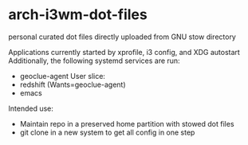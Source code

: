 # arch-i3wm-dot-files
personal curated dot files directly uploaded from GNU stow directory

Applications currently started by xprofile, i3 config, and XDG autostart
Additionally, the following systemd services are run:
- geoclue-agent
User slice:
- redshift (Wants=geoclue-agent)
- emacs

Intended use:
- Maintain repo in a preserved home partition with stowed dot files
- git clone in a new system to get all config in one step
